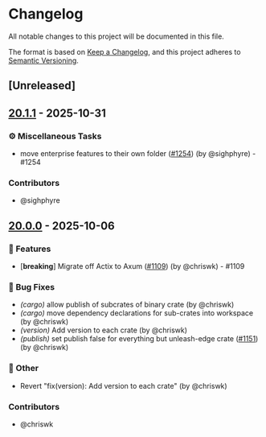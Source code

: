 # Changelog

All notable changes to this project will be documented in this file.

The format is based on [Keep a Changelog](https://keepachangelog.com/en/1.0.0/),
and this project adheres to [Semantic Versioning](https://semver.org/spec/v2.0.0.html).

## [Unreleased]

## [20.1.1](https://github.com/Unleash/unleash-edge/compare/unleash-edge-edge-api-v20.1.0...unleash-edge-edge-api-v20.1.1) - 2025-10-31

### ⚙️ Miscellaneous Tasks
- move enterprise features to their own folder ([#1254](https://github.com/unleash/unleash-edge/issues/1254)) (by @sighphyre) - #1254

### Contributors

* @sighphyre

## [20.0.0](https://github.com/Unleash/unleash-edge/releases/tag/unleash-edge-edge-api-v20.0.0) - 2025-10-06

### 🚀 Features
- [**breaking**] Migrate off Actix to Axum ([#1109](https://github.com/unleash/unleash-edge/issues/1109)) (by @chriswk) - #1109

### 🐛 Bug Fixes
- *(cargo)* allow publish of subcrates of binary crate (by @chriswk)
- *(cargo)* move dependency declarations for sub-crates into workspace (by @chriswk)
- *(version)* Add version to each crate (by @chriswk)
- *(publish)* set publish false for everything but unleash-edge crate ([#1151](https://github.com/unleash/unleash-edge/issues/1151)) (by @chriswk)

### 💼 Other
- Revert "fix(version): Add version to each crate" (by @chriswk)

### Contributors

* @chriswk
